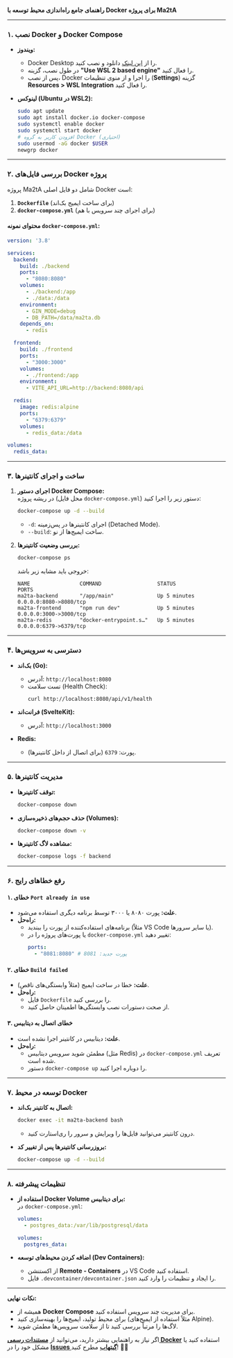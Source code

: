 **راهنمای جامع راه‌اندازی محیط توسعه با Docker برای پروژه Ma2tA**

---

### **۱. نصب Docker و Docker Compose**
- **ویندوز:**  
  - Docker Desktop را از [این لینک](https://www.docker.com/products/docker-desktop/) دانلود و نصب کنید.  
  - در طول نصب، گزینه **"Use WSL 2 based engine"** را فعال کنید.  
  - پس از نصب، Docker را اجرا و از منوی تنظیمات (**Settings**) گزینه **Resources > WSL Integration** را فعال کنید.  

- **لینوکس (Ubuntu در WSL2):**  
  ```bash
  sudo apt update
  sudo apt install docker.io docker-compose
  sudo systemctl enable docker
  sudo systemctl start docker
  # افزودن کاربر به گروه Docker (اختیاری)
  sudo usermod -aG docker $USER
  newgrp docker
  ```

---

### **۲. بررسی فایل‌های Docker پروژه**
پروژه Ma2tA شامل دو فایل اصلی Docker است:
1. **`Dockerfile`** (برای ساخت ایمیج بک‌اند)  
2. **`docker-compose.yml`** (برای اجرای چند سرویس با هم)

#### محتوای نمونه `docker-compose.yml`:
```yaml
version: '3.8'

services:
  backend:
    build: ./backend
    ports:
      - "8080:8080"
    volumes:
      - ./backend:/app
      - ./data:/data
    environment:
      - GIN_MODE=debug
      - DB_PATH=/data/ma2ta.db
    depends_on:
      - redis

  frontend:
    build: ./frontend
    ports:
      - "3000:3000"
    volumes:
      - ./frontend:/app
    environment:
      - VITE_API_URL=http://backend:8080/api

  redis:
    image: redis:alpine
    ports:
      - "6379:6379"
    volumes:
      - redis_data:/data

volumes:
  redis_data:
```

---

### **۳. ساخت و اجرای کانتینرها**
1. **اجرای دستور Docker Compose:**  
   در ریشه پروژه (محل فایل `docker-compose.yml`) دستور زیر را اجرا کنید:
   ```bash
   docker-compose up -d --build
   ```
   - `-d`: اجرای کانتینرها در پس‌زمینه (Detached Mode).  
   - `--build`: ساخت ایمیج‌ها از نو.

2. **بررسی وضعیت کانتینرها:**  
   ```bash
   docker-compose ps
   ```
   خروجی باید مشابه زیر باشد:
   ```
   NAME                COMMAND                  STATUS              PORTS
   ma2ta-backend       "/app/main"              Up 5 minutes        0.0.0.0:8080->8080/tcp
   ma2ta-frontend      "npm run dev"            Up 5 minutes        0.0.0.0:3000->3000/tcp
   ma2ta-redis         "docker-entrypoint.s…"   Up 5 minutes        0.0.0.0:6379->6379/tcp
   ```

---

### **۴. دسترسی به سرویس‌ها**
- **بک‌اند (Go):**  
  - آدرس: `http://localhost:8080`  
  - تست سلامت (Health Check):  
    ```bash
    curl http://localhost:8080/api/v1/health
    ```

- **فرانت‌اند (SvelteKit):**  
  - آدرس: `http://localhost:3000`

- **Redis:**  
  - پورت: `6379` (برای اتصال از داخل کانتینرها).

---

### **۵. مدیریت کانتینرها**
- **توقف کانتینرها:**  
  ```bash
  docker-compose down
  ```

- **حذف حجم‌های ذخیره‌سازی (Volumes):**  
  ```bash
  docker-compose down -v
  ```

- **مشاهده لاگ کانتینرها:**  
  ```bash
  docker-compose logs -f backend
  ```

---

### **۶. رفع خطاهای رایج**
#### **۱. خطای `Port already in use`**
- **علت:** پورت ۸۰۸۰ یا ۳۰۰۰ توسط برنامه دیگری استفاده می‌شود.  
- **راه‌حل:**  
  - برنامه‌های استفاده‌کننده از پورت را ببندید (مثلاً VS Code یا سایر سرورها).  
  - یا پورت‌های پروژه را در `docker-compose.yml` تغییر دهید:  
    ```yaml
    ports:
      - "8081:8080" # پورت جدید: 8081
    ```

#### **۲. خطای `Build failed`**
- **علت:** خطا در ساخت ایمیج (مثلاً وابستگی‌های ناقص).  
- **راه‌حل:**  
  - فایل `Dockerfile` را بررسی کنید.  
  - از صحت دستورات نصب وابستگی‌ها اطمینان حاصل کنید.  

#### **۳. خطای اتصال به دیتابیس**
- **علت:** دیتابیس در کانتینر اجرا نشده است.  
- **راه‌حل:**  
  - مطمئن شوید سرویس دیتابیس (مثل Redis) در `docker-compose.yml` تعریف شده است.  
  - دستور `docker-compose up` را دوباره اجرا کنید.  

---

### **۷. توسعه در محیط Docker**
- **اتصال به کانتینر بک‌اند:**  
  ```bash
  docker exec -it ma2ta-backend bash
  ```
  - درون کانتینر می‌توانید فایل‌ها را ویرایش و سرور را ری‌استارت کنید.

- **بروزرسانی کانتینرها پس از تغییر کد:**  
  ```bash
  docker-compose up -d --build
  ```

---

### **۸. تنظیمات پیشرفته**
- **استفاده از Docker Volume برای دیتابیس:**  
  در `docker-compose.yml`:  
  ```yaml
  volumes:
    - postgres_data:/var/lib/postgresql/data

  volumes:
    postgres_data:
  ```

- **اضافه کردن محیط‌های توسعه (Dev Containers):**  
  - از اکستنشن **Remote - Containers** در VS Code استفاده کنید.  
  - فایل `.devcontainer/devcontainer.json` را ایجاد و تنظیمات را وارد کنید.

---

**نکات نهایی:**  
- همیشه از **Docker Compose** برای مدیریت چند سرویس استفاده کنید.  
- برای محیط تولید، ایمیج‌ها را بهینه‌سازی کنید (مثلاً استفاده از ایمیج‌های Alpine).  
- لاگ‌ها را مرتباً بررسی کنید تا از سلامت سرویس‌ها مطمئن شوید.  

اگر نیاز به راهنمایی بیشتر دارید، می‌توانید از **[مستندات رسمی Docker](https://docs.docker.com/)** استفاده کنید یا مشکل خود را در **[Issues گیتهاب](https://github.com/yourusername/Ma2tA/issues)** مطرح کنید! 🐳🚀